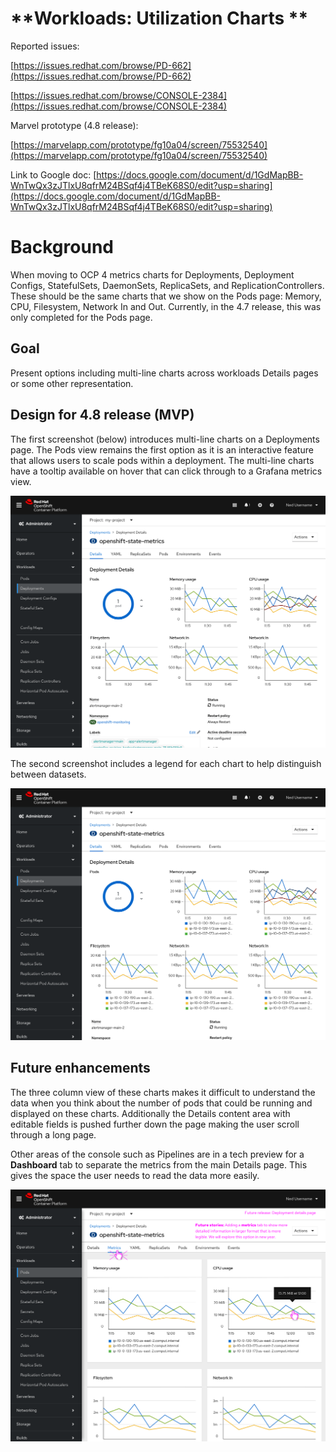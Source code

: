 # **Workloads: Utilization Charts **

Reported issues:

[https://issues.redhat.com/browse/PD-662](https://issues.redhat.com/browse/PD-662)

[https://issues.redhat.com/browse/CONSOLE-2384](https://issues.redhat.com/browse/CONSOLE-2384)

Marvel prototype (4.8 release):

[https://marvelapp.com/prototype/fg10a04/screen/75532540](https://marvelapp.com/prototype/fg10a04/screen/75532540)


Link to Google doc: 
[https://docs.google.com/document/d/1GdMapBB-WnTwQx3zJTlxU8qfrM24BSqf4j4TBeK68S0/edit?usp=sharing](https://docs.google.com/document/d/1GdMapBB-WnTwQx3zJTlxU8qfrM24BSqf4j4TBeK68S0/edit?usp=sharing)


# Background

When moving to OCP 4 metrics charts for Deployments, Deployment Configs, StatefulSets, DaemonSets, ReplicaSets, and ReplicationControllers. These should be the same charts that we show on the Pods page: Memory, CPU, Filesystem, Network In and Out. Currently, in the 4.7 release, this was only completed for the Pods page.


## Goal

Present options including multi-line charts across workloads Details pages or some other representation.


## Design for 4.8 release (MVP)

The first screenshot (below) introduces multi-line charts on a Deployments page. The Pods view remains the first option as it is an interactive feature that allows users to scale pods within a deployment. The multi-line charts have a tooltip available on hover that can click through to a Grafana metrics view.


![Workloads deployment details charts ](img/workloads-charts-4-8.png "Workloads charts for 4.8")


The second screenshot includes a legend for each chart to help distinguish between datasets. 



![Workloads deployment details charts with legends](img/workloads-charts-legend-4-8.png "Workloads charts with legends for 4.8")




## Future enhancements

The three column view of these charts makes it difficult to understand the data when you think about the number of pods that could be running and displayed on these charts. Additionally the  Details content area with editable fields is pushed further down the page making the user scroll through a long page.

Other areas of the console such as Pipelines are in a tech preview for a **Dashboard** tab to separate the  metrics from the main Details page. This gives the space the user needs to read  the data more easily.

![Workloads deployment details charts on tab 4.9](img/workloads-charts-tab-4-9.png "Workloads charts with legends for 4.9")
